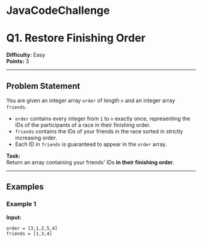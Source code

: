 # JavaCodeChallenge
# Q1. Restore Finishing Order
**Difficulty:** Easy  
**Points:** 3

---

## Problem Statement
You are given an integer array `order` of length `n` and an integer array `friends`.

- `order` contains every integer from `1` to `n` exactly once, representing the IDs of the participants of a race in their finishing order.
- `friends` contains the IDs of your friends in the race sorted in strictly increasing order.
- Each ID in `friends` is guaranteed to appear in the `order` array.

**Task:**  
Return an array containing your friends' IDs **in their finishing order**.

---

## Examples

### Example 1
**Input:**
```text
order = [3,1,2,5,4]  
friends = [1,3,4]  
